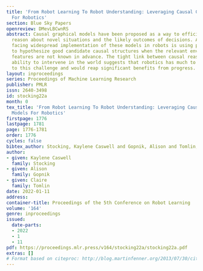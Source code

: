 ```yaml
---
title: 'From Robot Learning To Robot Understanding: Leveraging Causal Graphical Models
  For Robotics'
section: Blue Sky Papers
openreview: DMevLBCwnRS
abstract: Causal graphical models have been proposed as a way to efficiently and explicitly
  reason about novel situations and the likely outcomes of decisions. A key challenge
  facing widespread implementation of these models in robots is using prior knowledge
  to hypothesize good candidate causal structures when the relevant environmental
  features are not known in advance. The tight link between causal reasoning and the
  ability to intervene in the world suggests that robotics has much to contribute
  to this challenge and would reap significant benefits from progress.
layout: inproceedings
series: Proceedings of Machine Learning Research
publisher: PMLR
issn: 2640-3498
id: stocking22a
month: 0
tex_title: 'From Robot Learning To Robot Understanding: Leveraging Causal Graphical
  Models For Robotics'
firstpage: 1776
lastpage: 1781
page: 1776-1781
order: 1776
cycles: false
bibtex_author: Stocking, Kaylene Caswell and Gopnik, Alison and Tomlin, Claire
author:
- given: Kaylene Caswell
  family: Stocking
- given: Alison
  family: Gopnik
- given: Claire
  family: Tomlin
date: 2022-01-11
address:
container-title: Proceedings of the 5th Conference on Robot Learning
volume: '164'
genre: inproceedings
issued:
  date-parts:
  - 2022
  - 1
  - 11
pdf: https://proceedings.mlr.press/v164/stocking22a/stocking22a.pdf
extras: []
# Format based on citeproc: http://blog.martinfenner.org/2013/07/30/citeproc-yaml-for-bibliographies/
---
```

